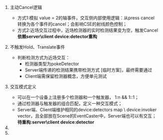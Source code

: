 1. 主动Cancel逻辑

   - 方式1:模拟 value = 2的轴事件，交互侧内部使用逻辑：从press cancel 转换为各个事件的cancel；会影响CSE的射线颜色控制；
   - 方式2:近场交互过程中，近场检测器的实时检测结果变为空，触发Cancel  **依赖server\client device:detector重构**

2. 不触发Hold、Translate事件

   - 判断检测方式为近场交互：
     - 检测器类型为pokeDetector
     - Server端传递的检测结果携带检测方式 [临时方案]，最终需要通过
     - Client端需保留检测器概念，方便单元测试

3. 交互模式定义

   - 可以在一个设备上注册多个检测器和一个触发器， 1:n && 1::1；
   - 通过检测器与触发器的组合匹配，定义一种交互模式；
   - Server端、Client端维护相同的device:detectors map \ device:invoker vector，且全部放在Scene的EventCaster中，Server端也可以有交互；**待重构:server\client device:detector**

4. 

5. 